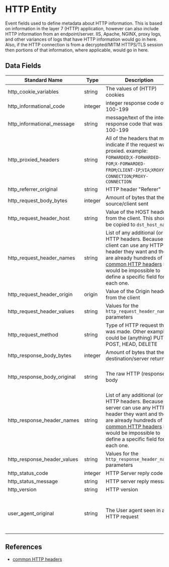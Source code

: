 # HTTP Entity
Event fields used to define metadata about HTTP information. This is based on information in the layer 7 (HTTP) application, however can also include HTTP information from an endpoint/server.
IIS, Apache, NGINX, proxy logs, and other variances of logs that have HTTP information would go in here.
Also, if the HTTP connection is from a decrypted/MITM HTTPS/TLS session then portions of that information, where applicable, would go in here.

## Data Fields
|Standard Name|Type|Description|Sample Value|
|---|---|---|---|
|http_cookie_variables|string|The values of (HTTP) cookies|T1NTRU0K|
|http_informational_code|integer|integer response code of 100-199|101|
|http_informational_message|string|message/text of the integer response code that was 100-199|Switching Protocols|
| http_proxied_headers|string|All of the headers that may indicate if the request was proxied. example: `FORWARDED`;`X-FORWARDED-FOR`;`X-FORWARDED-FROM`;`CLIENT-IP`;`VIA`;`XROXY-CONNECTION`;`PROXY-CONNECTION`|Mozilla/5.0 (Windows NT 10.0; Win64; x64) AppleWebKit/537.36 (KHTML, like Gecko) Chrome/74.0.3729.169 Safari/537.36|
| http_referrer_original|string|HTTP header "Referer"|https://google.com|
|http_request_body_bytes|integer|Amount of bytes that the source/client sent|2|
| http_request_header_host|string|Value of the HOST header from the client. This should be copied to `dst_host_name`|www.activewebsoftwares.com|
| http_request_header_names|string|List of any additional (or all) HTTP headers. Because a client can use any HTTP header they want and there are already hundreds of [common HTTP headers](https://developer.mozilla.org/en-US/docs/Web/HTTP/Headers) it would be impossible to define a specific field for each one.|X-Forwarded-For|
| http_request_header_origin|origin|Value of the Origin header from the client||
| http_request_header_values|string|Values for the `http_request_header_names` parameters|10.1.1.1|
|http_request_method|string|Type of HTTP request that was made. Other examples could be (anything) PUT, POST, HEAD, DELETE|GET|
|http_response_body_bytes|integer|Amount of bytes that the destination/server returned|87|
|http_response_body_original|string|The raw HTTP (response) body|<html> <header><title>This is title</title></header> <body> Hello world </body> </html>|
| http_response_header_names|string|List of any additional (or all) HTTP headers. Because a server can use any HTTP header they want and there are already hundreds of [common HTTP headers](https://developer.mozilla.org/en-US/docs/Web/HTTP/Headers) it would be impossible to define a specific field for each one.|X-Forwarded-For|
| http_response_header_values|string|Values for the `http_response_header_names` parameters|10.1.1.1|
|http_status_code|integer|HTTP Server reply code|200|
|http_status_message|string|HTTP server reply message|OK|
|http_version|string|HTTP version|1.1|
|user_agent_original|string|The User agent seen in an HTTP request|Mozilla/5.0 (Windows NT 10.0; Win64; x64) AppleWebKit/537.36 (KHTML, like Gecko) Chrome/74.0.3729.169 Safari/537.36|

## References
* [common HTTP headers](https://developer.mozilla.org/en-US/docs/Web/HTTP/Headers)
